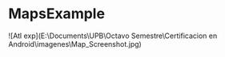 # MapsExample
![Atl exp](E:\Documents\UPB\Octavo Semestre\Certificacion en Android\imagenes\Map_Screenshot.jpg)
